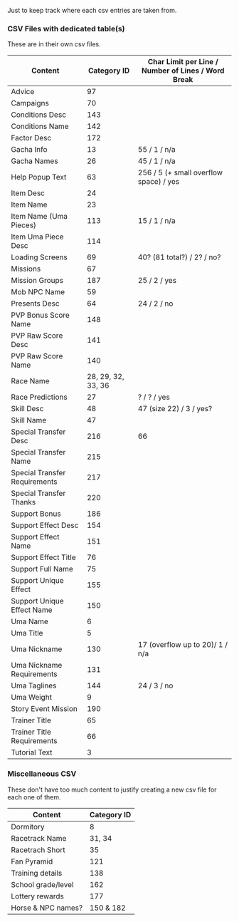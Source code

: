 Just to keep track where each csv entries are taken from.

### CSV Files with dedicated table(s)
These are in their own csv files.

| Content                          | Category ID        | Char Limit per Line / Number of Lines / Word Break |
| -------------------------------- | ------------------ | -------------------------------------------------- |
| Advice                           | 97                 |
| Campaigns                        | 70                 |
| Conditions Desc                  | 143                |
| Conditions Name                  | 142                |
| Factor Desc                      | 172                |
| Gacha Info                       | 13                 | 55 / 1 / n/a
| Gacha Names                      | 26                 | 45 / 1 / n/a
| Help Popup Text                  | 63                 | 256 / 5 (+ small overflow space) / yes
| Item Desc                        | 24                 |
| Item Name                        | 23                 |
| Item Name (Uma Pieces)           | 113                | 15 / 1 / n/a
| Item Uma Piece Desc              | 114                |
| Loading Screens                  | 69                 | 40? (81 total?) / 2? / no?
| Missions                         | 67                 |
| Mission Groups                   | 187                | 25 / 2 / yes
| Mob NPC Name                     | 59                 |
| Presents Desc                    | 64                 | 24 / 2 / no
| PVP Bonus Score Name             | 148                |
| PVP Raw Score Desc               | 141                |
| PVP Raw Score Name               | 140                |
| Race Name                        | 28, 29, 32, 33, 36 |
| Race Predictions                 | 27                 | ? / ? / yes
| Skill Desc                       | 48                 | 47 (size 22) / 3 / yes?
| Skill Name                       | 47                 |
| Special Transfer Desc            | 216                | 66
| Special Transfer Name            | 215                |
| Special Transfer Requirements    | 217                |
| Special Transfer Thanks          | 220                |
| Support Bonus                    | 186                |
| Support Effect Desc              | 154                |
| Support Effect Name              | 151                |
| Support Effect Title             | 76                 |
| Support Full Name                | 75                 |
| Support Unique Effect            | 155                |
| Support Unique Effect Name       | 150                |
| Uma Name                         | 6                  |
| Uma Title                        | 5                  |
| Uma Nickname                     | 130                | 17 (overflow up to 20)/ 1 / n/a
| Uma Nickname Requirements        | 131                |
| Uma Taglines                     | 144                | 24 / 3 / no
| Uma Weight                       | 9                  |
| Story Event Mission              | 190                |
| Trainer Title                    | 65                 |
| Trainer Title Requirements       | 66                 |
| Tutorial Text                    | 3                  |

### Miscellaneous CSV
These don't have too much content to justify creating a new csv file for each one of them.

| Content            | Category ID        |
| ------------------ | ------------------ |
| Dormitory          | 8                  |
| Racetrack Name     | 31, 34             |
| Racetrach Short    | 35                 |
| Fan Pyramid        | 121                |
| Training details   | 138                |
| School grade/level | 162                |
| Lottery rewards    | 177                |
| Horse & NPC names? | 150 & 182          |
